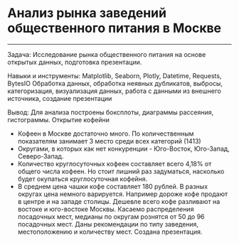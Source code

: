 # Анализ рынка заведений общественного питания в Москве
*** 
Задача: Исследование рынка общественного питания на основе открытых данных, подготовка презентации. 

Навыки и инструменты: Matplotlib, Seaborn, Plotly, Datetime, Requests, BytesIO Обработка данных, обработка неявных дубликатов, выбросы, категоризация, визуализация данных, работа с данными из внешнего источника, создание презентации

Вывод: Для анализа построены боксплоты, диаграммы рассеяния, гистограммы. Oткрытие кофейни
- Кофеен в Москве достаточно много. По количественным показателям занимает 3 место среди всех категорий (1413)
- Округами, в которых как нет конкуренции - Юго-Восток, Юго-Запад, Северо-Запад.
- Количество круглосуточных кофеен составляет всего 4,18% от общего числа кофеен. Но стоит лишний раз задуматься, насколько будет окупаться круглосуточная кофейня.
- В среднем цена чашки кофе составляет 180 рублей. В разных округах цена немного варируется. Например дороже кофе продают в центре и на западе столицы. Дешевле всего кофе разливают на востоке и юго-востоке Москвы.
Касаемо распределения посадочных мест, медианы по округам рознятся от 50 до 96 посадочных мест.
 Даны рекомендации по типу заведения, местоположению и количеству мест. Создана презентация.
